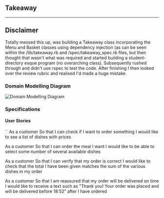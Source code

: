  ## Takeaway
---

## Disclaimer

Totally messed this up, was building a Takeaway class incorporating the Menu and Basket classes using dependency injection (as can be seen within the /lib/takeaway.rb and /spec/takeaway_spec.rb files, but then thought that wasn't what was required and started building a student-directory esque program (no overarching class). Subsequently rushed through and didn't use rspec to test the code. After finishing I then looked over the review rubric and realised I'd made a huge mistake. 

### Domain Modelling Diagram 

![Domain Modelling Diagram](https://github.com/rjkviegas/takeaway-challenge/blob/master/takeaway-firstdraft%20(1).jpg?raw=true)


 ### Specifications

 #### User Stories

 ``
 As a customer
So that I can check if I want to order something
I would like to see a list of dishes with prices

As a customer
So that I can order the meal I want
I would like to be able to select some number of several available dishes

As a customer
So that I can verify that my order is correct
I would like to check that the total I have been given matches the sum of the various dishes in my order

As a customer
So that I am reassured that my order will be delivered on time
I would like to receive a text such as "Thank you! Your order was placed and will be delivered before 18:52" after I have ordered
```



